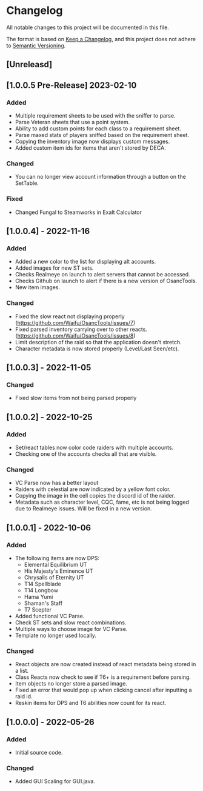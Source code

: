# Changelog
All notable changes to this project will be documented in this file.

The format is based on [Keep a Changelog](https://keepachangelog.com/en/1.0.0/),
and this project does not adhere to [Semantic Versioning](https://semver.org/spec/v2.0.0.html).

## [Unreleasd]

## [1.0.0.5 Pre-Release] 2023-02-10
### Added
- Multiple requirement sheets to be used with the sniffer to parse.
- Parse Veteran sheets that use a point system.
- Ability to add custom points for each class to a requirement sheet.
- Parse maxed stats of players sniffed based on the requirement sheet.
- Copying the inventory image now displays custom messages.
- Added custom item ids for items that aren't stored by DECA.

### Changed
- You can no longer view account information through a button on the SetTable.

### Fixed
- Changed Fungal to Steamworks in Exalt Calculator

## [1.0.0.4] - 2022-11-16
### Added
- Added a new color to the list for displaying alt accounts.
- Added images for new ST sets.
- Checks Realmeye on launch to alert servers that cannot be accessed.
- Checks Github on launch to alert if there is a new version of OsancTools.
- New item images.

### Changed
- Fixed the slow react not displaying properly (https://github.com/Waifu/OsancTools/issues/7)
- Fixed parsed inventory carrying over to other reacts. (https://github.com/Waifu/OsancTools/issues/8)
- Limit description of the raid so that the application doesn't stretch.
- Character metadata is now stored properly (Level/Last Seen/etc).

## [1.0.0.3] - 2022-11-05
### Changed
- Fixed slow items from not being parsed properly

## [1.0.0.2] - 2022-10-25
### Added
- Set/react tables now color code raiders with multiple accounts.
- Checking one of the accounts checks all that are visible.

### Changed
- VC Parse now has a better layout
- Raiders with celestial are now indicated by a yellow font color.
- Copying the image in the cell copies the discord id of the raider.
- Metadata such as character level, CQC, fame, etc is not being logged due to Realmeye issues. Will be fixed in a new version.

## [1.0.0.1] - 2022-10-06
### Added
- The following items are now DPS:
    - Elemental Equilibrium UT
    - His Majesty's Eminence UT
    - Chrysalis of Eternity UT
    - T14 Spellblade
    - T14 Longbow
    - Hama Yumi
    - Shaman's Staff
    - T7 Scepter
- Added functional VC Parse.
- Check ST sets and slow react combinations.
- Multiple ways to choose image for VC Parse.
- Template no longer used locally.

### Changed
- React objects are now created instead of react metadata being stored in a list.
- Class Reacts now check to see if T6+ is a requirement before parsing.
- Item objects no longer store a parsed image.
- Fixed an error that would pop up when clicking cancel after inputting a raid id. 
- Reskin items for DPS and T6 abilities now count for its react.

## [1.0.0.0] - 2022-05-26
### Added
- Initial source code.

### Changed
- Added GUI Scaling for GUI.java.

